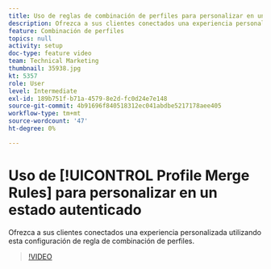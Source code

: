 ```yaml
---
title: Uso de reglas de combinación de perfiles para personalizar en un estado autenticado
description: Ofrezca a sus clientes conectados una experiencia personalizada utilizando esta configuración de regla de combinación de perfiles.
feature: Combinación de perfiles
topics: null
activity: setup
doc-type: feature video
team: Technical Marketing
thumbnail: 35938.jpg
kt: 5357
role: User
level: Intermediate
exl-id: 189b751f-b71a-4579-8e2d-fc0d24e7e148
source-git-commit: 4b91696f840518312ec041abdbe5217178aee405
workflow-type: tm+mt
source-wordcount: '47'
ht-degree: 0%

---
```


# Uso de [!UICONTROL Profile Merge Rules] para personalizar en un estado autenticado

Ofrezca a sus clientes conectados una experiencia personalizada utilizando esta configuración de regla de combinación de perfiles.

>[!VIDEO](https://video.tv.adobe.com/v/35938/?quality=12&learn=on)
